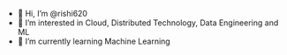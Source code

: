 - 👋 Hi, I’m @rishi620
- 👀 I’m interested in Cloud, Distributed Technology, Data Engineering and ML
- 🌱 I’m currently learning Machine Learning
